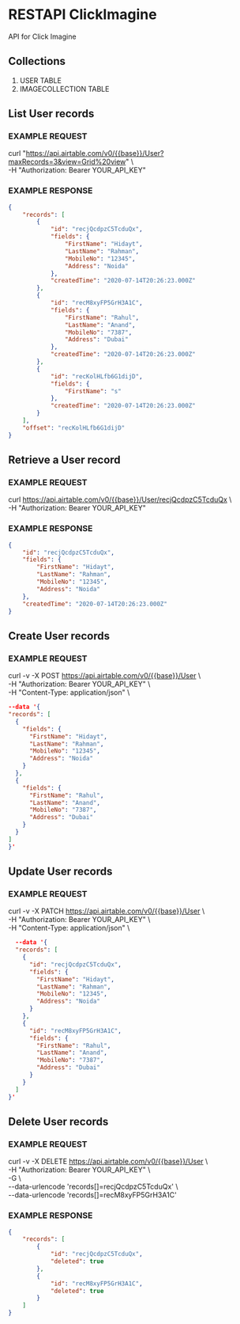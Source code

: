 # RESTAPI ClickImagine
API for Click Imagine

## Collections
1. USER TABLE
2. IMAGECOLLECTION TABLE


## List User records

### EXAMPLE REQUEST
curl "https://api.airtable.com/v0/{{base}}/User?maxRecords=3&view=Grid%20view" \  
  -H "Authorization: Bearer YOUR_API_KEY"

### EXAMPLE RESPONSE
```json
{
    "records": [
        {
            "id": "recjQcdpzC5TcduQx",
            "fields": {
                "FirstName": "Hidayt",
                "LastName": "Rahman",
                "MobileNo": "12345",
                "Address": "Noida"
            },
            "createdTime": "2020-07-14T20:26:23.000Z"
        },
        {
            "id": "recM8xyFP5GrH3A1C",
            "fields": {
                "FirstName": "Rahul",
                "LastName": "Anand",
                "MobileNo": "7387",
                "Address": "Dubai"
            },
            "createdTime": "2020-07-14T20:26:23.000Z"
        },
        {
            "id": "recKolHLfb6G1dijD",
            "fields": {
                "FirstName": "s"
            },
            "createdTime": "2020-07-14T20:26:23.000Z"
        }
    ],
    "offset": "recKolHLfb6G1dijD"
}
```
 
## Retrieve a User record

### EXAMPLE REQUEST
curl https://api.airtable.com/v0/{{base}}/User/recjQcdpzC5TcduQx \  
  -H "Authorization: Bearer YOUR_API_KEY"

### EXAMPLE RESPONSE
```json
{
    "id": "recjQcdpzC5TcduQx",
    "fields": {
        "FirstName": "Hidayt",
        "LastName": "Rahman",
        "MobileNo": "12345",
        "Address": "Noida"
    },
    "createdTime": "2020-07-14T20:26:23.000Z"
}
```

## Create User records

### EXAMPLE REQUEST
curl -v -X POST https://api.airtable.com/v0/{{base}}/User \  
  -H "Authorization: Bearer YOUR_API_KEY" \  
  -H "Content-Type: application/json" \  
  ```json
  --data '{
  "records": [
    {
      "fields": {
        "FirstName": "Hidayt",
        "LastName": "Rahman",
        "MobileNo": "12345",
        "Address": "Noida"
      }
    },
    {
      "fields": {
        "FirstName": "Rahul",
        "LastName": "Anand",
        "MobileNo": "7387",
        "Address": "Dubai"
      }
    }
  ]
}'
```

## Update User records

### EXAMPLE REQUEST
curl -v -X PATCH https://api.airtable.com/v0/{{base}}/User \  
  -H "Authorization: Bearer YOUR_API_KEY" \  
  -H "Content-Type: application/json" \  
```json  
  --data '{
  "records": [
    {
      "id": "recjQcdpzC5TcduQx",
      "fields": {
        "FirstName": "Hidayt",
        "LastName": "Rahman",
        "MobileNo": "12345",
        "Address": "Noida"
      }
    },
    {
      "id": "recM8xyFP5GrH3A1C",
      "fields": {
        "FirstName": "Rahul",
        "LastName": "Anand",
        "MobileNo": "7387",
        "Address": "Dubai"
      }
    }
  ]
}'
```

## Delete User records
### EXAMPLE REQUEST
curl -v -X DELETE https://api.airtable.com/v0/{{base}}/User \  
  -H "Authorization: Bearer YOUR_API_KEY" \  
  -G \  
  --data-urlencode 'records[]=recjQcdpzC5TcduQx' \  
  --data-urlencode 'records[]=recM8xyFP5GrH3A1C'  
### EXAMPLE RESPONSE
```json
{
    "records": [
        {
            "id": "recjQcdpzC5TcduQx",
            "deleted": true
        },
        {
            "id": "recM8xyFP5GrH3A1C",
            "deleted": true
        }
    ]
}
```